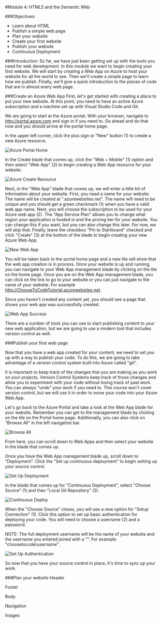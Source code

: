 ﻿#Module 4: HTML5 and the Semantic Web

###Objectives:
- Learn about HTML
- Publish a simple web page
- Plan your website
- Create your first website
- Publish your website
- Continuous Deployment

###Introduction:
So far, we have just been getting set up with the tools you need for web development. In this module we want to begin creating your first website. We will start by creating a Web App on Azure to host your website for all the world to see. Then we'll create a simple page to learn how we publish. Finally, we'll give a quick introduction to the pieces of code that are in almost every web page.
	
###Create an Azure Web App
First, let's get started with creating a place to put your new website. At this point, you need to have an active Azure subscription and a machine set up with Visual Studio Code and Git.

We are going to start at the Azure portal. With your browser, navigate to http://portal.azure.com and sign in if you need to. Go ahead and do that now and you should arrive at the portal home page.

In the upper left corner, click the plus sign or "New" button (1) to create a new Azure resource.

![Azure Portal Home](images/azure-portal-home.png?raw=true)

In the Create blade that comes up, click the "Web + Mobile" (1) option and then select "Web App" (2) to begin creating a Web App resource for your website.

![Azure Create Resource](images/azure-create-resource.png?raw=true)

Next, in the "Web App" blade that comes up, we will enter a little bit of information about your website. First, you need a name for your website. The name will be created at ".azurewebsites.net". The name will need to be unique and you should get a green checkmark (1) when you have a valid web app name. Next, you will choose the subscription to be used for your Azure web app (2). The "App Service Plan" allows you to change what region your application is hosted in and the pricing tier for your website. You can change this if you want, but you can also change this later. For now, we will skip that. Finally, leave the checkbox "Pin to Startboard" checked and click "Create" (3) at the bottom of the blade to begin creating your new Azure Web App.

![New Web App](images/new-web-app.png?raw=true)

You will be taken back to the portal home page and a new tile will show that the web app creation is in process. Once your website is up and running, you can navigate to your Web App management blade by clicking on the tile on the home page. Once you are on the Web App management blade, you can click on the link to go to your website or you can just navigate to the name of your website. For example http://ChooseToCodeTutorial.azurewebsites.net.

Since you haven't created any content yet, you should see a page that shows your web app was successfully created.

![Web App Success](images/web-app-success.png?raw=true)

There are a number of tools you can use to start publishing content to your new web application, but we are going to use a modern tool that includes version control as well.

###Publish your first web page

Now that you have a web app created for your content, we need to set you up with a way to publish your code. To do this, we are going to take advantage of a version control system built into Azure called "git".

It is important to keep track of the changes that you are making as you work on your projects. Version Control Systems keep track of those changes and allow you to experiment with your code without losing track of past work. You can always "undo" your work if you need to. This course won't cover version control, but we will use it in order to move your code into your Azure Web App.

Let's go back to the Azure Portal and take a look at the Web App blade for your website. Remember you can get to the management blade by clicking on the tile on the Portal home page. Additionally, you can also click on "Browse All" in the left navigation bar.

![Browse All](images/browse-all.png?raw=true)	

From here, you can scroll down to Web Apps and then select your website in the blade that comes up.

Once you have the Web App management blade up, scroll down to "Deployment". Click the "Set up continuous deployment" to begin setting up your source control.

![Set Up Deployment](images/set-up-deployment.png?raw=true)

In the blade that comes up for "Continuous Deployment", select "Choose Source" (1) and then "Local Git Repository" (2).

![Continuous Deploy](images/continuous-deploy.png?raw=true)

 When the "Choose Source" closes, you will see a new option for "Setup Connection" (1). Click this option to set up basic authentication for deploying your code. You will need to choose a username (2) and a password.

NOTE: The full deployment username will be the name of your website and the username you entered joined with a "\". For example: "choosetocode\username".

![Set Up Authentication](images/set-up-authentication.png?raw=true)

So now that you have your source control in place, it's time to sync up your work.

###Plan your website
Header

Footer

Body

Navigation

Images